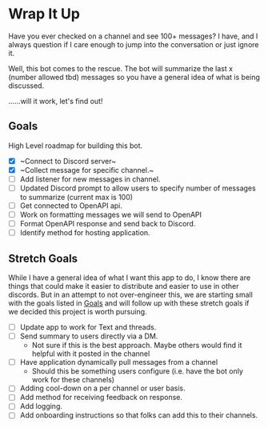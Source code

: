 # Wrap It Up

Have you ever checked on a channel and see 100+ messages? I have, and I always question if I care enough to jump into the conversation or just ignore it.

Well, this bot comes to the rescue. The bot will summarize the last x (number allowed tbd) messages so you have a general idea of what is being discussed.

......will it work, let's find out!

## Goals

High Level roadmap for building this bot.

* [X] ~Connect to Discord server~
* [X] ~Collect message for specific channel.~
* [ ] Add listener for new messages in channel.
* [ ] Updated Discord prompt to allow users to specify number of messages to summarize (current max is 100)
* [ ] Get connected to OpenAPI api.
* [ ] Work on formatting messages we will send to OpenAPI
* [ ] Format OpenAPI response and send back to Discord.
* [ ] Identify method for hosting application.

## Stretch Goals

While I have a general idea of what I want this app to do, I know there are things that could make it easier to distribute and easier to use in other discords.  But in an attempt to not over-engineer this, we are starting small with the goals listed in [Goals](#goals) and will follow up with these stretch goals if we decided this project is worth pursuing.

* [ ] Update app to work for Text and threads.
* [ ] Send summary to users directly via a DM.
  * Not sure if this is the best approach. Maybe others would find it helpful with it posted in the channel
* [ ] Have application dynamically pull messages from a channel
  * Should this be something users configure (i.e. have the bot only work for these channels)
* [ ] Adding cool-down on a per channel or user basis.
* [ ] Add method for receiving feedback on response.
* [ ] Add logging.
* [ ] Add onboarding instructions so that folks can add this to their channels.
